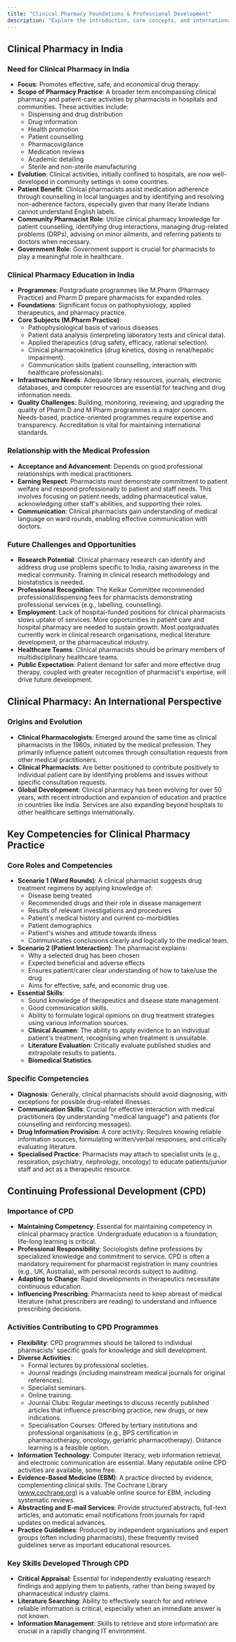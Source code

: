 ```yaml
---
title: "Clinical Pharmacy Foundations & Professional Development"
description: "Explore the introduction, core concepts, and international perspective of clinical pharmacy, its key competencies, and the importance of continuing professional development (CPD) for pharmacists."
---
```


## Clinical Pharmacy in India

### Need for Clinical Pharmacy in India

- **Focus**: Promotes effective, safe, and economical drug therapy.
- **Scope of Pharmacy Practice**: A broader term encompassing clinical pharmacy and patient-care activities by pharmacists in hospitals and communities. These activities include:
     - Dispensing and drug distribution
     - Drug information
     - Health promotion
     - Patient counselling
     - Pharmacovigilance
     - Medication reviews
     - Academic detailing
     - Sterile and non-sterile manufacturing
- **Evolution**: Clinical activities, initially confined to hospitals, are now well-developed in community settings in some countries.
- **Patient Benefit**: Clinical pharmacists assist medication adherence through counselling in local languages and by identifying and resolving non-adherence factors, especially given that many literate Indians cannot understand English labels.
- **Community Pharmacist Role**: Utilize clinical pharmacy knowledge for patient counselling, identifying drug interactions, managing drug-related problems (DRPs), advising on minor ailments, and referring patients to doctors when necessary.
- **Government Role**: Government support is crucial for pharmacists to play a meaningful role in healthcare.

### Clinical Pharmacy Education in India

- **Programmes**: Postgraduate programmes like M.Pharm (Pharmacy Practice) and Pharm D prepare pharmacists for expanded roles.
- **Foundations**: Significant focus on pathophysiology, applied therapeutics, and pharmacy practice.
- **Core Subjects (M.Pharm Practice)**:
     - Pathophysiological basis of various diseases.
     - Patient data analysis (interpreting laboratory tests and clinical data).
     - Applied therapeutics (drug safety, efficacy, rational selection).
     - Clinical pharmacokinetics (drug kinetics, dosing in renal/hepatic impairment).
     - Communication skills (patient counselling, interaction with healthcare professionals).
- **Infrastructure Needs**: Adequate library resources, journals, electronic databases, and computer resources are essential for teaching and drug information needs.
- **Quality Challenges**: Building, monitoring, reviewing, and upgrading the quality of Pharm D and M Pharm programmes is a major concern. Needs-based, practice-oriented programmes require expertise and transparency. Accreditation is vital for maintaining international standards.

### Relationship with the Medical Profession

- **Acceptance and Advancement**: Depends on good professional relationships with medical practitioners.
- **Earning Respect**: Pharmacists must demonstrate commitment to patient welfare and respond professionally to patient and staff needs. This involves focusing on patient needs, adding pharmaceutical value, acknowledging other staff's abilities, and supporting their roles.
- **Communication**: Clinical pharmacists gain understanding of medical language on ward rounds, enabling effective communication with doctors.

### Future Challenges and Opportunities

- **Research Potential**: Clinical pharmacy research can identify and address drug use problems specific to India, raising awareness in the medical community. Training in clinical research methodology and biostatistics is needed.
- **Professional Recognition**: The Kelkar Committee recommended professional/dispensing fees for pharmacists demonstrating professional services (e.g., labelling, counselling).
- **Employment**: Lack of hospital-funded positions for clinical pharmacists slows uptake of services. More opportunities in patient care and hospital pharmacy are needed to sustain growth. Most postgraduates currently work in clinical research organisations, medical literature development, or the pharmaceutical industry.
- **Healthcare Teams**: Clinical pharmacists should be primary members of multidisciplinary healthcare teams.
- **Public Expectation**: Patient demand for safer and more effective drug therapy, coupled with greater recognition of pharmacist's expertise, will drive future development.

## Clinical Pharmacy: An International Perspective

### Origins and Evolution

- **Clinical Pharmacologists**: Emerged around the same time as clinical pharmacists in the 1960s, initiated by the medical profession. They primarily influence patient outcomes through consultation requests from other medical practitioners.
- **Clinical Pharmacists**: Are better positioned to contribute positively to individual patient care by identifying problems and issues without specific consultation requests.
- **Global Development**: Clinical pharmacy has been evolving for over 50 years, with recent introduction and expansion of education and practice in countries like India. Services are also expanding beyond hospitals to other healthcare settings internationally.

## Key Competencies for Clinical Pharmacy Practice

### Core Roles and Competencies

- **Scenario 1 (Ward Rounds)**: A clinical pharmacist suggests drug treatment regimens by applying knowledge of:
     - Disease being treated
     - Recommended drugs and their role in disease management
     - Results of relevant investigations and procedures
     - Patient's medical history and current co-morbidities
     - Patient demographics
     - Patient's wishes and attitude towards illness
     - Communicates conclusions clearly and logically to the medical team.
- **Scenario 2 (Patient Interaction)**: The pharmacist explains:
     - Why a selected drug has been chosen
     - Expected beneficial and adverse effects
     - Ensures patient/carer clear understanding of how to take/use the drug
     - Aims for effective, safe, and economic drug use.
- **Essential Skills**:
     - Sound knowledge of therapeutics and disease state management.
     - Good communication skills.
     - Ability to formulate logical opinions on drug treatment strategies using various information sources.
     - **Clinical Acumen**: The ability to apply evidence to an individual patient's treatment, recognising when treatment is unsuitable.
     - **Literature Evaluation**: Critically evaluate published studies and extrapolate results to patients.
     - **Biomedical Statistics**.

### Specific Competencies

- **Diagnosis**: Generally, clinical pharmacists should avoid diagnosing, with exceptions for possible drug-related illnesses.
- **Communication Skills**: Crucial for effective interaction with medical practitioners (by understanding "medical language") and patients (for counselling and reinforcing messages).
- **Drug Information Provision**: A core activity. Requires knowing reliable information sources, formulating written/verbal responses, and critically evaluating literature.
- **Specialised Practice**: Pharmacists may attach to specialist units (e.g., respiration, psychiatry, nephrology, oncology) to educate patients/junior staff and act as a therapeutic resource.

## Continuing Professional Development (CPD)

### Importance of CPD

- **Maintaining Competency**: Essential for maintaining competency in clinical pharmacy practice. Undergraduate education is a foundation; life-long learning is critical.
- **Professional Responsibility**: Sociologists define professions by specialized knowledge and commitment to service. CPD is often a mandatory requirement for pharmacist registration in many countries (e.g., UK, Australia), with personal records subject to auditing.
- **Adapting to Change**: Rapid developments in therapeutics necessitate continuous education.
- **Influencing Prescribing**: Pharmacists need to keep abreast of medical literature (what prescribers are reading) to understand and influence prescribing decisions.

### Activities Contributing to CPD Programmes

- **Flexibility**: CPD programmes should be tailored to individual pharmacists' specific goals for knowledge and skill development.
- **Diverse Activities**:
     - Formal lectures by professional societies.
     - Journal readings (including mainstream medical journals for original references).
     - Specialist seminars.
     - Online training.
     - Journal Clubs: Regular meetings to discuss recently published articles that influence prescribing practice, new drugs, or new indications.
     - Specialisation Courses: Offered by tertiary institutions and professional organisations (e.g., BPS certification in pharmacotherapy, oncology, geriatric pharmacotherapy). Distance learning is a feasible option.
- **Information Technology**: Computer literacy, web information retrieval, and electronic communication are essential. Many reputable online CPD activities are available, some free.
- **Evidence-Based Medicine (EBM)**: A practice directed by evidence, complementing clinical skills. The Cochrane Library (www.cochrane.org) is a valuable online source for EBM, including systematic reviews.
- **Abstracting and E-mail Services**: Provide structured abstracts, full-text articles, and automatic email notifications from journals for rapid updates on medical advances.
- **Practice Guidelines**: Produced by independent organisations and expert groups (often including pharmacists), these frequently revised guidelines serve as important educational resources.

### Key Skills Developed Through CPD

- **Critical Appraisal**: Essential for independently evaluating research findings and applying them to patients, rather than being swayed by pharmaceutical industry claims.
- **Literature Searching**: Ability to effectively search for and retrieve reliable information is critical, especially when an immediate answer is not known.
- **Information Management**: Skills to retrieve and store information are crucial in a rapidly changing IT environment.
